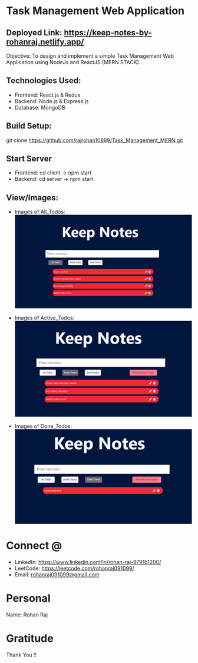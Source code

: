 # Task Management Web Application
## Deployed Link: https://keep-notes-by-rohanraj.netlify.app/
Objective: To design and implement a simple Task Management Web Application using NodeJs and ReactJS (MERN STACK).

## Technologies Used: 
* Frontend: React.js & Redux
* Backend: Node.js & Express.js
* Database: MongoDB

## Build Setup: 
git clone https://github.com/rajrohan10899/Task_Management_MERN.git

## Start Server 
* Frontend: cd client -> npm start
* Backend: cd server -> npm start

## View/Images:

* Images of All_Todos:
![All_Todos](./images/Screenshot%202023-10-14%20004233.png)

* Images of Active_Todos:
![Active_Todos](./images/Screenshot%202023-10-14%20004413.png)

* Images of Done_Todos:
![Done_Todos](./images/Screenshot%202023-10-14%20004428.png)

# Connect @
* LinkedIn: https://www.linkedin.com/in/rohan-raj-9791b1200/
* LeetCode: https://leetcode.com/rohanraj091099/
* Email: rohanraj091099@gmail.com   

# Personal
Name: Rohan Raj

# Gratitude
Thank You !!
